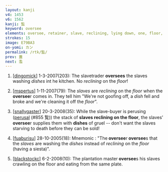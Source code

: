 ```yaml
---
layout: kanji
v4: 1453
v6: 1562
kanji: 監
keyword: oversee
elements: oversee, retainer, slave, reclining, lying down, one, floor, dish
strokes: 15
image: E79BA3
on-yomi: カン
permalink: /rtk/監/
prev: 蓋
next: 濫
---
```


1) [<a href="http://kanji.koohii.com/profile/dingomick">dingomick</a>] 1-3-2007(203): The slavetrader <strong>oversees</strong> the slaves washing <em>dishes</em> int he kitchen. No <em>reclining</em> on the <em>floor</em>!

2) [<a href="http://kanji.koohii.com/profile/mspertus">mspertus</a>] 1-11-2007(79): The <em>slaves</em> are <em>reclining</em> on the <em>floor</em> when the<strong> oversee</strong>r comes in. They tell him &quot;We&#039;re not goofing off, a <em>dish</em> fell and broke and we&#039;re cleaning it off the <em>floor</em>&quot;.

3) [<a href="http://kanji.koohii.com/profile/snallygaster">snallygaster</a>] 20-3-2008(35): While the slave-buyer is perusing (<a href="../v4/855.html">perusal</a> (#855 覧)) the stack of <strong>slaves reclining on the floor</strong>, the slaves&#039;<strong> oversee</strong>r supplies them with <strong>dishes</strong> of gruel -- don&#039;t want the slaves starving to death before they can be sold!

4) [<a href="http://kanji.koohii.com/profile/fuaburisu">fuaburisu</a>] 28-10-2005(18): Mnemonic : &quot;The<strong> oversee</strong>r<strong> oversee</strong>s that the <em>slaves</em> are washing the <em>dishes</em> instead of <em>reclining</em> on the <em>floor</em> (having a siesta)&quot;.

5) [<a href="http://kanji.koohii.com/profile/blackstockc">blackstockc</a>] 6-2-2008(10): The plantation master<strong> oversee</strong>s his slaves crawling on the floor and eating from the same plate.

